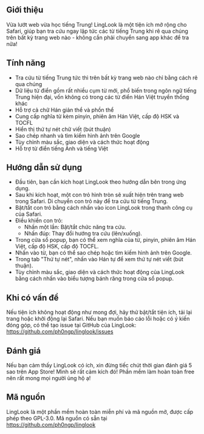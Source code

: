 ## Giới thiệu

Vừa lướt web vừa học tiếng Trung! LingLook là một tiện ích mở rộng cho Safari, giúp bạn tra cứu ngay lập tức các từ tiếng Trung khi rê qua chúng trên bất kỳ trang web nào - không cần phải chuyển sang app khác để tra nữa!

## Tính năng

- Tra cứu từ tiếng Trung tức thì trên bất kỳ trang web nào chỉ bằng cách rê qua chúng
- Dữ liệu từ điển gồm rất nhiều cụm từ mới, phổ biến trong ngôn ngữ tiếng Trung hiện đại, vốn không có trong các từ điển Hán Việt truyền thống khác
- Hỗ trợ cả chữ Hán giản thể và phồn thể
- Cung cấp nghĩa từ kèm pinyin, phiên âm Hán Việt, cấp độ HSK và TOCFL
- Hiển thị thứ tự nét chữ viết (bút thuận)
- Sao chép nhanh và tìm kiếm hình ảnh trên Google
- Tùy chỉnh màu sắc, giao diện và cách thức hoạt động
- Hỗ trợ từ điển tiếng Anh và tiếng Việt

## Hướng dẫn sử dụng

- Đầu tiên, bạn cần kích hoạt LingLook theo hướng dẫn bên trong ứng dụng.
- Sau khi kích hoạt, một con trỏ hình tròn sẽ xuất hiện trên trang web trong Safari. Di chuyển con trỏ này để tra cứu từ tiếng Trung.
- Bật/tắt con trỏ bằng cách nhấn vào icon LingLook trong thanh công cụ của Safari.
- Điều khiển con trỏ:
  - Nhấn một lần: Bật/tắt chức năng tra cứu.
  - Nhấn đúp: Thay đổi hướng tra cứu (lên/xuống).
- Trong cửa sổ popup, bạn có thể xem nghĩa của từ, pinyin, phiên âm Hán Việt, cấp độ HSK, cấp độ TOCFL.
- Nhấn vào từ, bạn có thể sao chép hoặc tìm kiếm hình ảnh trên Google.
- Trong tab "Thứ tự nét", nhấn vào Hán tự để xem thứ tự nét viết (bút thuận).
- Tùy chỉnh màu sắc, giao diện và cách thức hoạt động của LingLook bằng cách nhấn vào biểu tượng bánh răng trong cửa sổ popup.

## Khi có vấn đề

Nếu tiện ích không hoạt động như mong đợi, hãy thử bật/tắt tiện ích, tải lại trang hoặc khởi động lại Safari. Nếu bạn muốn báo cáo lỗi hoặc có ý kiến đóng góp, có thể tạo issue tại GitHub của LingLook: https://github.com/ph0ngp/linglook/issues

## Đánh giá

Nếu bạn cảm thấy LingLook có ích, xin đừng tiếc chút thời gian đánh giá 5 sao trên App Store! Mình sẽ rất cảm kích đó! Phần mềm làm hoàn toàn free nên rất mong mọi người ủng hộ ạ!

## Mã nguồn

LingLook là một phần mềm hoàn toàn miễn phí và mã nguồn mở, được cấp phép theo GPL-3.0. Mã nguồn có sẵn tại https://github.com/ph0ngp/linglook

